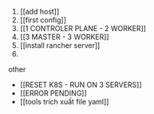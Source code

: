 1. [[add host]]
2. [[first config]]
3. [[1 CONTROLER PLANE - 2 WORKER]]
4. [[3 MASTER - 3 WORKER]]
5. [[install rancher server]]
6. 
other
- [[RESET K8S - RUN ON 3 SERVERS]]
- [[ERROR PENDING]]
- [[tools trích xuất file yaml]]